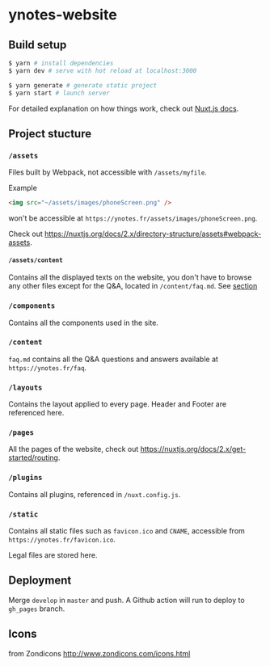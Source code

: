# ynotes-website

## Build setup

```bash
$ yarn # install dependencies
$ yarn dev # serve with hot reload at localhost:3000

$ yarn generate # generate static project
$ yarn start # launch server
```

For detailed explanation on how things work, check out [Nuxt.js docs](https://nuxtjs.org).

## Project stucture

### `/assets`

Files built by Webpack, not accessible with `/assets/myfile`.

Example

```html
<img src="~/assets/images/phoneScreen.png" />
```

won't be accessible at `https://ynotes.fr/assets/images/phoneScreen.png`.

Check out https://nuxtjs.org/docs/2.x/directory-structure/assets#webpack-assets.

#### `/assets/content`

Contains all the displayed texts on the website, you don't have to browse any other files except for the Q&A, located in `/content/faq.md`. See [section](#content)

### `/components`

Contains all the components used in the site.

### `/content`

`faq.md` contains all the Q&A questions and answers available at `https://ynotes.fr/faq`.

### `/layouts`

Contains the layout applied to every page. Header and Footer are referenced here.

### `/pages`

All the pages of the website, check out https://nuxtjs.org/docs/2.x/get-started/routing.

### `/plugins`

Contains all plugins, referenced in `/nuxt.config.js`.

### `/static`

Contains all static files such as `favicon.ico` and `CNAME`, accessible from `https://ynotes.fr/favicon.ico`.

Legal files are stored here.

## Deployment

Merge `develop` in `master` and push. A Github action will run to deploy to `gh_pages` branch.

## Icons

from Zondicons http://www.zondicons.com/icons.html
